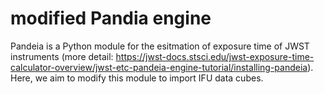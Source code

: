 # modified Pandia engine
 Pandeia is a Python module for the esitmation of exposure time of JWST instruments (more detail: https://jwst-docs.stsci.edu/jwst-exposure-time-calculator-overview/jwst-etc-pandeia-engine-tutorial/installing-pandeia). Here, we aim to modify this module to import IFU data cubes.
